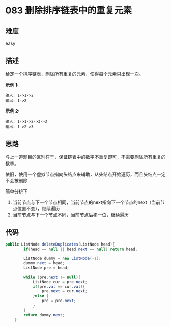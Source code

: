 # 083 删除排序链表中的重复元素

## 难度

easy

## 描述

给定一个排序链表，删除所有重复的元素，使得每个元素只出现一次。

**示例 1:**

```
输入: 1->1->2
输出: 1->2
```

**示例 2:**

```
输入: 1->1->2->3->3
输出: 1->2->3
```

## 思路

与上一道题目的区别在于，保证链表中的数字不重复即可，不需要删除所有重复的数字。

依旧，使用一个虚拟节点指向头结点来辅助，从头结点开始遍历，而且头结点一定不会被删除

简单分析下：

1. 当前节点与下一个节点相同，当前节点的next指向下一个节点的next（当前节点位置不变），继续遍历
2. 当前节点与下一个节点不同，当前节点后移一位，继续遍历

## 代码

```java 
public ListNode deleteDuplicates(ListNode head){
        if(head == null || head.next == null) return head;

        ListNode dummy = new ListNode(-1);
        dummy.next = head;
        ListNode pre = head;

        while (pre.next != null){
            ListNode cur = pre.next;
            if(pre.val == cur.val){
                pre.next = cur.next;
            }else {
                pre = pre.next;
            }
        }
        return dummy.next;
    }
```

